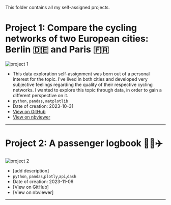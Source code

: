 This folder contains all my self-assigned projects.

# Project 1: Compare the cycling networks of two European cities: Berlin 🇩🇪 and Paris 🇫🇷
![project 1](https://github.com/fredericdith/projects/assets/1576325/ce183138-665f-4a2a-98d9-d8848fdee230)

- This data exploration self-assignment was born out of a personal interest for the topic. I've lived in both cities and developed very subjective feelings regarding the quality of their respective cycling networks. I wanted to explore this topic through data, in order to gain a different perspective on it.
- `python`, `pandas`, `matplotlib`
- Date of creation: 2023-10-31
- [View on GitHub](https://github.com/fredericdith/projects/blob/main/cycling_paris_berlin/cycling_paris_berlin.ipynb)
- [View on nbviewer](https://nbviewer.org/github/fredericdith/projects/blob/main/cycling_paris_berlin/cycling_paris_berlin.ipynb)


***

# Project 2: A passenger logbook 🧑‍✈️✈️
![project 2](https://github.com/fredericdith/projects/assets/1576325/e20b0fd7-47f4-4f92-a677-5f454e5004d9)

- [add description]
- `python`, `pandas`,`plotly`,`api`,`dash`
- Date of creation: 2023-11-06
- [View on GitHub]
- [View on nbviewer]


***
